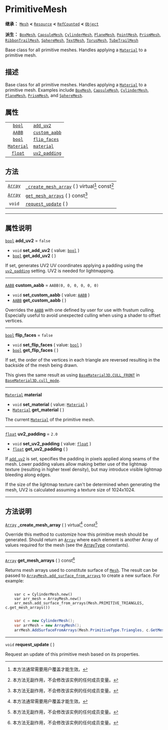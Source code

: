 <!-- ⚠ 请勿编辑本文件 ⚠ -->
<!-- 本文档使用脚本从 WeDot 引擎源码仓库生成。 -->
<!-- 生成脚本：https://github.com/WeDot-Engine/WeDot/tree/4.3/doc/tools/make_md.py； -->
<!-- 原文件：https://github.com/WeDot-Engine/WeDot/tree/4.3/doc/classes/PrimitiveMesh.xml。 -->

<div id="_class_primitivemesh"></div>

# PrimitiveMesh

**继承：** [`Mesh`](class_mesh.md) **<** [`Resource`](class_resource.md) **<** [`RefCounted`](class_refcounted.md) **<** [`Object`](class_object.md)

**派生：** [`BoxMesh`](class_boxmesh.md), [`CapsuleMesh`](class_capsulemesh.md), [`CylinderMesh`](class_cylindermesh.md), [`PlaneMesh`](class_planemesh.md), [`PointMesh`](class_pointmesh.md), [`PrismMesh`](class_prismmesh.md), [`RibbonTrailMesh`](class_ribbontrailmesh.md), [`SphereMesh`](class_spheremesh.md), [`TextMesh`](class_textmesh.md), [`TorusMesh`](class_torusmesh.md), [`TubeTrailMesh`](class_tubetrailmesh.md)

Base class for all primitive meshes. Handles applying a [`Material`](class_material.md) to a primitive mesh.

## 描述

Base class for all primitive meshes. Handles applying a [`Material`](class_material.md) to a primitive mesh. Examples include [`BoxMesh`](class_boxmesh.md), [`CapsuleMesh`](class_capsulemesh.md), [`CylinderMesh`](class_cylindermesh.md), [`PlaneMesh`](class_planemesh.md), [`PrismMesh`](class_prismmesh.md), and [`SphereMesh`](class_spheremesh.md).

## 属性

|||
|:-:|:--|
| [`bool`](class_bool.md)         | [`add_uv2`](class_primitivemesh.md#class_primitivemesh_property_add_uv2)         | ``false``                  |
| [`AABB`](class_aabb.md)         | [`custom_aabb`](class_primitivemesh.md#class_primitivemesh_property_custom_aabb) | ``AABB(0, 0, 0, 0, 0, 0)`` |
| [`bool`](class_bool.md)         | [`flip_faces`](class_primitivemesh.md#class_primitivemesh_property_flip_faces)   | ``false``                  |
| [`Material`](class_material.md) | [`material`](class_primitivemesh.md#class_primitivemesh_property_material)       |                            |
| [`float`](class_float.md)       | [`uv2_padding`](class_primitivemesh.md#class_primitivemesh_property_uv2_padding) | ``2.0``                    |

## 方法

|||
|:-:|:--|
| [`Array`](class_array.md) | [`_create_mesh_array`](class_primitivemesh.md#class_primitivemesh_private_method__create_mesh_array) ( ) virtual[^virtual] const[^const] |
| [`Array`](class_array.md) | [`get_mesh_arrays`](class_primitivemesh.md#class_primitivemesh_method_get_mesh_arrays) ( ) const[^const]                                 |
| `void`                    | [`request_update`](class_primitivemesh.md#class_primitivemesh_method_request_update) ( )                                                 |

<!-- rst-class:: classref-section-separator -->

---

## 属性说明

<div id="_class_primitivemesh_property_add_uv2"></div>

[`bool`](class_bool.md) **add_uv2** = ``false`` <div id="class_primitivemesh_property_add_uv2"></div>

- `void` **set_add_uv2** ( value: [`bool`](class_bool.md) )
- [`bool`](class_bool.md) **get_add_uv2** ( )

If set, generates UV2 UV coordinates applying a padding using the [`uv2_padding`](class_primitivemesh.md#class_primitivemesh_property_uv2_padding) setting. UV2 is needed for lightmapping.

<!-- rst-class:: classref-item-separator -->

---

<div id="_class_primitivemesh_property_custom_aabb"></div>

[`AABB`](class_aabb.md) **custom_aabb** = ``AABB(0, 0, 0, 0, 0, 0)`` <div id="class_primitivemesh_property_custom_aabb"></div>

- `void` **set_custom_aabb** ( value: [`AABB`](class_aabb.md) )
- [`AABB`](class_aabb.md) **get_custom_aabb** ( )

Overrides the [`AABB`](class_aabb.md) with one defined by user for use with frustum culling. Especially useful to avoid unexpected culling when using a shader to offset vertices.

<!-- rst-class:: classref-item-separator -->

---

<div id="_class_primitivemesh_property_flip_faces"></div>

[`bool`](class_bool.md) **flip_faces** = ``false`` <div id="class_primitivemesh_property_flip_faces"></div>

- `void` **set_flip_faces** ( value: [`bool`](class_bool.md) )
- [`bool`](class_bool.md) **get_flip_faces** ( )

If set, the order of the vertices in each triangle are reversed resulting in the backside of the mesh being drawn.

This gives the same result as using [`BaseMaterial3D.CULL_FRONT`](class_basematerial3d.md#class_basematerial3d_constant_cull_front) in [`BaseMaterial3D.cull_mode`](class_basematerial3d.md#class_basematerial3d_property_cull_mode).

<!-- rst-class:: classref-item-separator -->

---

<div id="_class_primitivemesh_property_material"></div>

[`Material`](class_material.md) **material** <div id="class_primitivemesh_property_material"></div>

- `void` **set_material** ( value: [`Material`](class_material.md) )
- [`Material`](class_material.md) **get_material** ( )

The current [`Material`](class_material.md) of the primitive mesh.

<!-- rst-class:: classref-item-separator -->

---

<div id="_class_primitivemesh_property_uv2_padding"></div>

[`float`](class_float.md) **uv2_padding** = ``2.0`` <div id="class_primitivemesh_property_uv2_padding"></div>

- `void` **set_uv2_padding** ( value: [`float`](class_float.md) )
- [`float`](class_float.md) **get_uv2_padding** ( )

If [`add_uv2`](class_primitivemesh.md#class_primitivemesh_property_add_uv2) is set, specifies the padding in pixels applied along seams of the mesh. Lower padding values allow making better use of the lightmap texture (resulting in higher texel density), but may introduce visible lightmap bleeding along edges.

If the size of the lightmap texture can't be determined when generating the mesh, UV2 is calculated assuming a texture size of 1024x1024.

<!-- rst-class:: classref-section-separator -->

---

## 方法说明

<div id="_class_primitivemesh_private_method__create_mesh_array"></div>

[`Array`](class_array.md) **_create_mesh_array** ( ) virtual[^virtual] const[^const]<div id="class_primitivemesh_private_method__create_mesh_array"></div>

Override this method to customize how this primitive mesh should be generated. Should return an [`Array`](class_array.md) where each element is another Array of values required for the mesh (see the [ArrayType](#enum_mesh_arraytype) constants).

<!-- rst-class:: classref-item-separator -->

---

<div id="_class_primitivemesh_method_get_mesh_arrays"></div>

[`Array`](class_array.md) **get_mesh_arrays** ( ) const[^const]<div id="class_primitivemesh_method_get_mesh_arrays"></div>

Returns mesh arrays used to constitute surface of [`Mesh`](class_mesh.md). The result can be passed to [`ArrayMesh.add_surface_from_arrays`](class_arraymesh.md#class_arraymesh_method_add_surface_from_arrays) to create a new surface. For example:



```gdscript

    var c = CylinderMesh.new()
    var arr_mesh = ArrayMesh.new()
    arr_mesh.add_surface_from_arrays(Mesh.PRIMITIVE_TRIANGLES, c.get_mesh_arrays())
```

```csharp

    var c = new CylinderMesh();
    var arrMesh = new ArrayMesh();
    arrMesh.AddSurfaceFromArrays(Mesh.PrimitiveType.Triangles, c.GetMeshArrays());
```







<!-- rst-class:: classref-item-separator -->

---

<div id="_class_primitivemesh_method_request_update"></div>

`void` **request_update** ( )<div id="class_primitivemesh_method_request_update"></div>

Request an update of this primitive mesh based on its properties.

[^virtual]: 本方法通常需要用户覆盖才能生效。
[^const]: 本方法无副作用，不会修改该实例的任何成员变量。
[^vararg]: 本方法除了能接受在此处描述的参数外，还能够继续接受任意数量的参数。
[^constructor]: 本方法用于构造某个类型。
[^static]: 调用本方法无需实例，可直接使用类名进行调用。
[^operator]: 本方法描述的是使用本类型作为左操作数的有效运算符。
[^bitfield]: 这个值是由下列位标志构成位掩码的整数。
[^void]: 无返回值。
